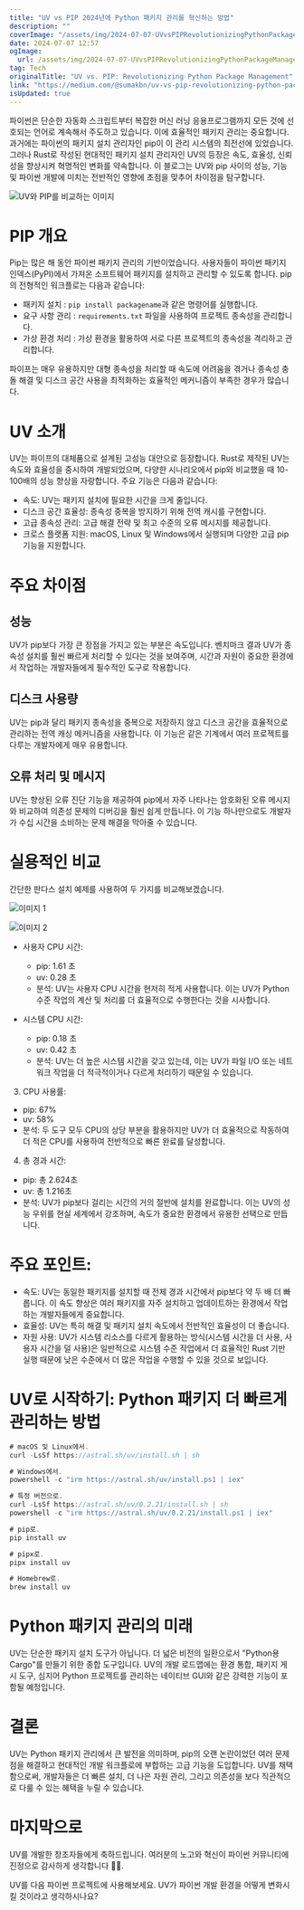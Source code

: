 ```yaml
---
title: "UV vs PIP 2024년에 Python 패키지 관리를 혁신하는 방법"
description: ""
coverImage: "/assets/img/2024-07-07-UVvsPIPRevolutionizingPythonPackageManagement_0.png"
date: 2024-07-07 12:57
ogImage:
  url: /assets/img/2024-07-07-UVvsPIPRevolutionizingPythonPackageManagement_0.png
tag: Tech
originalTitle: "UV vs. PIP: Revolutionizing Python Package Management"
link: "https://medium.com/@sumakbn/uv-vs-pip-revolutionizing-python-package-management-576915e90f7e"
isUpdated: true
---
```


파이썬은 단순한 자동화 스크립트부터 복잡한 머신 러닝 응용프로그램까지 모든 것에 선호되는 언어로 계속해서 주도하고 있습니다. 이에 효율적인 패키지 관리는 중요합니다. 과거에는 파이썬의 패키지 설치 관리자인 pip이 이 관리 시스템의 최전선에 있었습니다. 그러나 Rust로 작성된 현대적인 패키지 설치 관리자인 UV의 등장은 속도, 효율성, 신뢰성을 향상시켜 혁명적인 변화를 약속합니다. 이 블로그는 UV와 pip 사이의 성능, 기능 및 파이썬 개발에 미치는 전반적인 영향에 초점을 맞추어 차이점을 탐구합니다.

![UV와 PIP를 비교하는 이미지](/assets/img/2024-07-07-UVvsPIPRevolutionizingPythonPackageManagement_0.png)

# PIP 개요

Pip는 많은 해 동안 파이썬 패키지 관리의 기반이었습니다. 사용자들이 파이썬 패키지 인덱스(PyPI)에서 가져온 소프트웨어 패키지를 설치하고 관리할 수 있도록 합니다. pip의 전형적인 워크플로는 다음과 같습니다:

<!-- seedividend - 사각형 -->

<ins class="adsbygoogle"
     style="display:block"
     data-ad-client="ca-pub-4877378276818686"
     data-ad-slot="1898504329"
     data-ad-format="auto"
     data-full-width-responsive="true"></ins>

<script>
     (adsbygoogle = window.adsbygoogle || []).push({});
</script>

- 패키지 설치 : `pip install packagename`과 같은 명령어를 실행합니다.
- 요구 사항 관리 : `requirements.txt` 파일을 사용하여 프로젝트 종속성을 관리합니다.
- 가상 환경 처리 : 가상 환경을 활용하여 서로 다른 프로젝트의 종속성을 격리하고 관리합니다.

파이프는 매우 유용하지만 대형 종속성을 처리할 때 속도에 어려움을 겪거나 종속성 충돌 해결 및 디스크 공간 사용을 최적화하는 효율적인 메커니즘이 부족한 경우가 많습니다.

# UV 소개

UV는 파이프의 대체품으로 설계된 고성능 대안으로 등장합니다. Rust로 제작된 UV는 속도와 효율성을 중시하여 개발되었으며, 다양한 시나리오에서 pip와 비교했을 때 10-100배의 성능 향상을 자랑합니다. 주요 기능은 다음과 같습니다:

<!-- seedividend - 사각형 -->

<ins class="adsbygoogle"
     style="display:block"
     data-ad-client="ca-pub-4877378276818686"
     data-ad-slot="1898504329"
     data-ad-format="auto"
     data-full-width-responsive="true"></ins>

<script>
     (adsbygoogle = window.adsbygoogle || []).push({});
</script>

- 속도: UV는 패키지 설치에 필요한 시간을 크게 줄입니다.
- 디스크 공간 효율성: 종속성 중복을 방지하기 위해 전역 캐시를 구현합니다.
- 고급 종속성 관리: 고급 해결 전략 및 최고 수준의 오류 메시지를 제공합니다.
- 크로스 플랫폼 지원: macOS, Linux 및 Windows에서 실행되며 다양한 고급 pip 기능을 지원합니다.

# 주요 차이점

## 성능

UV가 pip보다 가장 큰 장점을 가지고 있는 부분은 속도입니다. 벤치마크 결과 UV가 종속성 설치를 훨씬 빠르게 처리할 수 있다는 것을 보여주며, 시간과 자원이 중요한 환경에서 작업하는 개발자들에게 필수적인 도구로 작용합니다.

<!-- seedividend - 사각형 -->

<ins class="adsbygoogle"
     style="display:block"
     data-ad-client="ca-pub-4877378276818686"
     data-ad-slot="1898504329"
     data-ad-format="auto"
     data-full-width-responsive="true"></ins>

<script>
     (adsbygoogle = window.adsbygoogle || []).push({});
</script>

## 디스크 사용량

UV는 pip과 달리 패키지 종속성을 중복으로 저장하지 않고 디스크 공간을 효율적으로 관리하는 전역 캐싱 메커니즘을 사용합니다. 이 기능은 같은 기계에서 여러 프로젝트를 다루는 개발자에게 매우 유용합니다.

## 오류 처리 및 메시지

UV는 향상된 오류 진단 기능을 제공하여 pip에서 자주 나타나는 암호화된 오류 메시지와 비교하여 의존성 문제의 디버깅을 훨씬 쉽게 만듭니다. 이 기능 하나만으로도 개발자가 수십 시간을 소비하는 문제 해결을 막아줄 수 있습니다.

<!-- seedividend - 사각형 -->

<ins class="adsbygoogle"
     style="display:block"
     data-ad-client="ca-pub-4877378276818686"
     data-ad-slot="1898504329"
     data-ad-format="auto"
     data-full-width-responsive="true"></ins>

<script>
     (adsbygoogle = window.adsbygoogle || []).push({});
</script>

# 실용적인 비교

간단한 판다스 설치 예제를 사용하여 두 가지를 비교해보겠습니다.

![이미지 1](/assets/img/2024-07-07-UVvsPIPRevolutionizingPythonPackageManagement_1.png)

![이미지 2](/assets/img/2024-07-07-UVvsPIPRevolutionizingPythonPackageManagement_2.png)

<!-- seedividend - 사각형 -->

<ins class="adsbygoogle"
     style="display:block"
     data-ad-client="ca-pub-4877378276818686"
     data-ad-slot="1898504329"
     data-ad-format="auto"
     data-full-width-responsive="true"></ins>

<script>
     (adsbygoogle = window.adsbygoogle || []).push({});
</script>

- 사용자 CPU 시간:

  - pip: 1.61 초
  - uv: 0.28 초
  - 분석: UV는 사용자 CPU 시간을 현저히 적게 사용합니다. 이는 UV가 Python 수준 작업의 계산 및 처리를 더 효율적으로 수행한다는 것을 시사합니다.

- 시스템 CPU 시간:

  - pip: 0.18 초
  - uv: 0.42 초
  - 분석: UV는 더 높은 시스템 시간을 갖고 있는데, 이는 UV가 파일 I/O 또는 네트워크 작업을 더 적극적이거나 다르게 처리하기 때문일 수 있습니다.

<!-- seedividend - 사각형 -->

<ins class="adsbygoogle"
     style="display:block"
     data-ad-client="ca-pub-4877378276818686"
     data-ad-slot="1898504329"
     data-ad-format="auto"
     data-full-width-responsive="true"></ins>

<script>
     (adsbygoogle = window.adsbygoogle || []).push({});
</script>

3. CPU 사용률:

- pip: 67%
- uv: 58%
- 분석: 두 도구 모두 CPU의 상당 부분을 활용하지만 UV가 더 효율적으로 작동하여 더 적은 CPU를 사용하여 전반적으로 빠른 완료를 달성합니다.

4. 총 경과 시간:

- pip: 총 2.624초
- uv: 총 1.216초
- 분석: UV가 pip보다 걸리는 시간의 거의 절반에 설치를 완료합니다. 이는 UV의 성능 우위를 현실 세계에서 강조하며, 속도가 중요한 환경에서 유용한 선택으로 만듭니다.

<!-- seedividend - 사각형 -->

<ins class="adsbygoogle"
     style="display:block"
     data-ad-client="ca-pub-4877378276818686"
     data-ad-slot="1898504329"
     data-ad-format="auto"
     data-full-width-responsive="true"></ins>

<script>
     (adsbygoogle = window.adsbygoogle || []).push({});
</script>

# 주요 포인트:

- 속도: UV는 동일한 패키지를 설치할 때 전체 경과 시간에서 pip보다 약 두 배 더 빠릅니다. 이 속도 향상은 여러 패키지를 자주 설치하고 업데이트하는 환경에서 작업하는 개발자들에게 중요합니다.
- 효율성: UV는 특히 해결 및 패키지 설치 속도에서 전반적인 효율성이 더 좋습니다.
- 자원 사용: UV가 시스템 리소스를 다르게 활용하는 방식(시스템 시간을 더 사용, 사용자 시간을 덜 사용)은 일반적으로 시스템 수준 작업에서 더 효율적인 Rust 기반 실행 때문에 낮은 수준에서 더 많은 작업을 수행할 수 있을 것으로 보입니다.

# UV로 시작하기: Python 패키지 더 빠르게 관리하는 방법

```js
# macOS 및 Linux에서.
curl -LsSf https://astral.sh/uv/install.sh | sh

# Windows에서.
powershell -c "irm https://astral.sh/uv/install.ps1 | iex"

# 특정 버전으로.
curl -LsSf https://astral.sh/uv/0.2.21/install.sh | sh
powershell -c "irm https://astral.sh/uv/0.2.21/install.ps1 | iex"

# pip로.
pip install uv

# pipx로.
pipx install uv

# Homebrew로.
brew install uv
```

<!-- seedividend - 사각형 -->

<ins class="adsbygoogle"
     style="display:block"
     data-ad-client="ca-pub-4877378276818686"
     data-ad-slot="1898504329"
     data-ad-format="auto"
     data-full-width-responsive="true"></ins>

<script>
     (adsbygoogle = window.adsbygoogle || []).push({});
</script>

# Python 패키지 관리의 미래

UV는 단순한 패키지 설치 도구가 아닙니다. 더 넓은 비전의 일환으로서 "Python용 Cargo"를 만들기 위한 종합 도구입니다. UV의 개발 로드맵에는 환경 통합, 패키지 게시 도구, 심지어 Python 프로젝트를 관리하는 네이티브 GUI와 같은 강력한 기능이 포함될 예정입니다.

# 결론

UV는 Python 패키지 관리에서 큰 발전을 의미하며, pip의 오랜 논란이었던 여러 문제점을 해결하고 현대적인 개발 워크플로에 부합하는 고급 기능을 도입합니다. UV를 채택함으로써, 개발자들은 더 빠른 설치, 더 나은 자원 관리, 그리고 의존성을 보다 직관적으로 다룰 수 있는 혜택을 누릴 수 있습니다.

<!-- seedividend - 사각형 -->

<ins class="adsbygoogle"
     style="display:block"
     data-ad-client="ca-pub-4877378276818686"
     data-ad-slot="1898504329"
     data-ad-format="auto"
     data-full-width-responsive="true"></ins>

<script>
     (adsbygoogle = window.adsbygoogle || []).push({});
</script>

# 마지막으로

UV를 개발한 창조자들에게 축하드립니다. 여러분의 노고와 혁신이 파이썬 커뮤니티에 진정으로 감사하게 생각합니다 👏👏.

UV를 다음 파이썬 프로젝트에 사용해보세요. UV가 파이썬 개발 환경을 어떻게 변화시킬 것이라고 생각하시나요?
